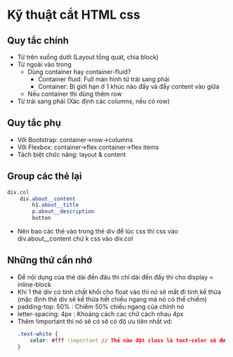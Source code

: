 # Kỹ thuật cắt HTML css
## Quy tắc chính
- Từ trên xuống dưới (Layout tổng quát, chia block)
- Từ ngoài vào trong
    - Dùng container hay container-fluid?
        - Container fluid: Full màn hình từ trái sang phải
        - Container: Bị giới hạn ở 1 khúc nào đấy và đẩy content vào giữa 
    - Nếu container thì dùng thêm row
- Từ trái sang phải (Xác định các columns, nếu có row)
## Quy tắc phụ
- Với Bootstrap: container->row->columns
- Với Flexbox: container->flex container->flex items
- Tách biệt chức năng: layout & content 

## Group các thẻ lại
```css
div.col
    div.about__content
        h1.about__title
        p.about__description
        button
```
- Nên bao các thẻ vào trong thẻ div để lúc css thì css vào div.about__content chứ k css vào div.col

## Những thứ cần nhớ 
- Để nội dụng của thẻ dài đến đâu thì chỉ dài đến đấy thì cho display = inline-block
- Khi 1 thẻ div có tính chất khối cho float vào thì nó sẽ mất đi tính kế thừa (mặc định thẻ div sẽ kế thừa hết chiều ngang mà nó có thể chiếm)
- padding-top: 50%  : Chiếm 50% chiều ngang của chính nó
- letter-spacing: 4px  : Khoảng cách cac chữ cách nhau 4px 
- Thêm !important thì nó sẽ có sẽ có độ ưu tiên nhất
    vd:
    ```css 
    .text-white {
        color: #fff !important // Thẻ nào đặt class là text-color sẽ được đổi thành màu trắng 
    }
    ```